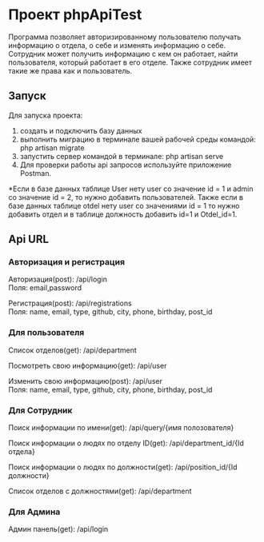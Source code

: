 # Проект phpApiTest<br>
Программа позволяет авторизированному пользователю получать информацию о отдела, о себе и изменять информацию о себе. Сотрудник может получить информацию с кем он работает, найти пользователя, который работает в его отделе. Также сотрудник имеет такие же права как и пользователь.

## Запуск<br>
Для запуска проекта:
1. создать и подключить базу данных
2. выполнить миграцию в терминале вашей рабочей среды командой: php artisan migrate
3. запустить сервер командой в терминале: php artisan serve
4. Для проверки работы api запросов используйте приложение Postman.

*Если в базе данных таблице User нету user со значение id = 1 и аdmin со значение id = 2, то нужно добавить пользователей. 
Также если в базе данных таблице otdel нету user со значениями id = 1 то нужно добавить отдел и в таблице должность добавить id=1 и Otdel_id=1. 


## Api URL<br>
### Авторизация и регистрация<br>
Авторизация(post):
    /api/login<br>
 Поля: email,password
  
Регистрация(post):
    /api/registrations<br>
Поля: name, email, type, github, city, phone, birthday, post_id

### Для пользователя<br>
Список отделов(get):
    /api/department<br>
 
Посмотреть свою информацию(get):
    /api/user<br>
 
Изменить свою информацию(post):
    /api/user<br>
 Поля: name, email, type, github, city, phone, birthday, post_id
    
### Для Сотрудник<br>
Поиск информации по имени(get):
   /api/query/{имя полозователя}<br>

Поиск информации о людях по отделу ID(get):
   /api/department_id/{Id отдела}<br>

Поиск информации о людях по должности(get):
   /api/position_id/{Id должности}<br>

Список отделов c должностями(get):
    /api/department<br>
    
### Для Админа<br>   
Админ панель(get):
   /api/login
    
    
   
   
   
   
   
   
   
   

